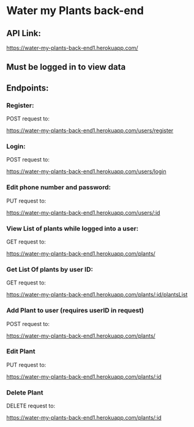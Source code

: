 # Water my Plants back-end

## API Link:
https://water-my-plants-back-end1.herokuapp.com/

## Must be logged in to view data

## Endpoints:

### Register:

POST request to:

https://water-my-plants-back-end1.herokuapp.com/users/register

### Login:

POST request to:

https://water-my-plants-back-end1.herokuapp.com/users/login

### Edit phone number and password:

PUT request to:

https://water-my-plants-back-end1.herokuapp.com/users/:id

### View List of plants while logged into a user:

GET request to:

https://water-my-plants-back-end1.herokuapp.com/plants/


### Get List Of plants by user ID:

GET request to:

https://water-my-plants-back-end1.herokuapp.com/plants/:id/plantsList


### Add Plant to user (requires userID in request)

POST request to:

https://water-my-plants-back-end1.herokuapp.com/plants/


### Edit Plant

PUT request to:

https://water-my-plants-back-end1.herokuapp.com/plants/:id

### Delete Plant

DELETE request to:

https://water-my-plants-back-end1.herokuapp.com/plants/:id
